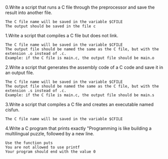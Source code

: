 0.Write a script that runs a C file through the preprocessor and save the result into another file.

	The C file name will be saved in the variable $CFILE
	The output should be saved in the file c
1.Write a script that compiles a C file but does not link.

	The C file name will be saved in the variable $CFILE
	The output file should be named the same as the C file, but with the extension .o instead of .c.
	Example: if the C file is main.c, the output file should be main.o
2.Write a script that generates the assembly code of a C code and save it in an output file.

	The C file name will be saved in the variable $CFILE
	The output file should be named the same as the C file, but with the extension .s instead of .c.
	Example: if the C file is main.c, the output file should be main.s
3.Write a script that compiles a C file and creates an executable named cisfun.

	The C file name will be saved in the variable $CFILE
4.Write a C program that prints exactly "Programming is like building a multilingual puzzle, followed by a new line.

	Use the function puts
	You are not allowed to use printf
	Your program should end with the value 0
